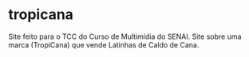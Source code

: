 # tropicana
 Site feito para o TCC do Curso de Multimídia do SENAI. Site sobre uma marca (TropiCana) que vende Latinhas de Caldo de Cana. 
